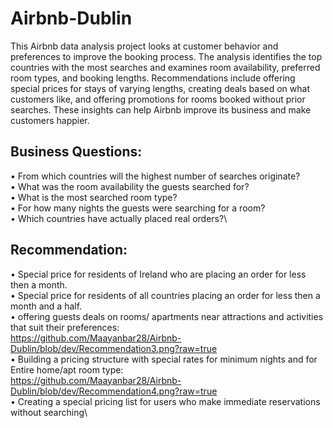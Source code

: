 # Airbnb-Dublin
This Airbnb data analysis project looks at customer behavior and preferences to improve the booking process. The analysis identifies the top countries with the most searches and examines room availability, preferred room types, and booking lengths. Recommendations include offering special prices for stays of varying lengths, creating deals based on what customers like, and offering promotions for rooms booked without prior searches. These insights can help Airbnb improve its business and make customers happier.

## Business Questions:
•	From which countries will the highest number of searches originate?\
•	What was the room availability the guests searched for?\
•	What is the most searched room type?\
•	For how many nights the guests were searching for a room?\
•	Which countries have actually placed real orders?\

## Recommendation: 
•	Special price for residents of Ireland who are placing an order for less then a month.\
•	Special price for residents of all countries placing an order for less then a month and a half.\
•	offering guests deals on rooms/ apartments near attractions and activities that suit their preferences:\
https://github.com/Maayanbar28/Airbnb-Dublin/blob/dev/Recommendation3.png?raw=true
\
•	Building a pricing structure with special rates for minimum nights and for Entire home/apt room type:\
https://github.com/Maayanbar28/Airbnb-Dublin/blob/dev/Recommendation4.png?raw=true
\
•	Creating a special pricing list for users who make immediate reservations without searching\
